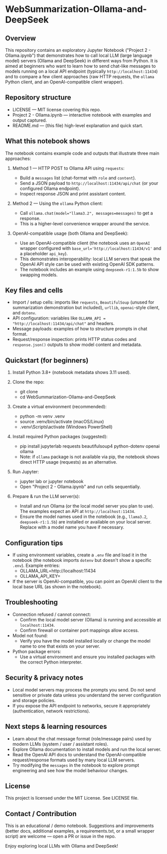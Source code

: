 # WebSummarization-Ollama-and-DeepSeek 
 
Overview 
--------
This repository contains an exploratory Jupyter Notebook ("Project 2 - Ollama.ipynb") that demonstrates how to call local LLM (large language model) servers (Ollama and DeepSeek) in different ways from Python. It is aimed at beginners who want to learn how to send chat-like messages to models running on a local API endpoint (typically `http://localhost:11434`) and to compare a few client approaches (raw HTTP requests, the `ollama` Python client, and an OpenAI-compatible client wrapper).

Repository structure 
--------------------
- LICENSE — MIT license covering this repo.
- Project 2 - Ollama.ipynb — interactive notebook with examples and output captured.
- README.md — (this file) high-level explanation and quick start.

What this notebook shows
------------------------
The notebook contains example code and outputs that illustrate three main approaches:

1. Method 1 — HTTP POST to Ollama API using `requests`:
   - Build a `messages` list (chat-format with `role` and `content`).
   - Send a JSON payload to `http://localhost:11434/api/chat` (or your configured Ollama endpoint).
   - Inspect response JSON and print assistant content.

2. Method 2 — Using the `ollama` Python client:
   - Call `ollama.chat(model="llama3.2", messages=messages)` to get a response.
   - This is a higher-level convenience wrapper around the service.

3. OpenAI-compatible usage (both Ollama and DeepSeek):
   - Use an OpenAI-compatible client (the notebook uses an `OpenAI` wrapper configured with `base_url='http://localhost:11434/v1'` and a placeholder `api_key`).
   - This demonstrates interoperability: local LLM servers that speak the OpenAI API style can be used with existing OpenAI SDK patterns.
   - The notebook includes an example using `deepseek-r1:1.5b` to show swapping models.

Key files and cells
-------------------
- Import / setup cells: imports like `requests`, `BeautifulSoup` (unused for summarization demonstration but included), `urllib`, `openai`-style client, and `dotenv`.
- API configuration: variables like `OLLAMA_API = "http://localhost:11434/api/chat"` and headers.
- Message payloads: examples of how to structure prompts in chat format.
- Request/response inspection: prints HTTP status codes and `response.json()` outputs to show model content and metadata.

Quickstart (for beginners)
--------------------------
1. Install Python 3.8+ (notebook metadata shows 3.11 used).
2. Clone the repo:
   - git clone <repo-url>
   - cd WebSummarization-Ollama-and-DeepSeek

3. Create a virtual environment (recommended):
   - python -m venv .venv
   - source .venv/bin/activate  (macOS/Linux)
   - .venv\Scripts\activate     (Windows PowerShell)

4. Install required Python packages (suggested):
   - pip install jupyterlab requests beautifulsoup4 python-dotenv openai ollama
   - Note: if `ollama` package is not available via pip, the notebook shows direct HTTP usage (requests) as an alternative.

5. Run Jupyter:
   - jupyter lab  or  jupyter notebook
   - Open "Project 2 - Ollama.ipynb" and run cells sequentially.

6. Prepare & run the LLM server(s):
   - Install and run Ollama (or the local model server you plan to use). The examples expect an API at `http://localhost:11434`.
   - Ensure the model names used in the notebook (e.g., `llama3.2`, `deepseek-r1:1.5b`) are installed or available on your local server. Replace with a model name you have if necessary.

Configuration tips
------------------
- If using environment variables, create a `.env` file and load it in the notebook (the notebook imports `dotenv` but doesn't show a specific `.env`). Example entries:
  - OLLAMA_URL=http://localhost:11434
  - OLLAMA_API_KEY=<your-key-if-required>
- If the server is OpenAI-compatible, you can point an OpenAI client to the local base URL (as shown in the notebook).

Troubleshooting
---------------
- Connection refused / cannot connect:
  - Confirm the local model server (Ollama) is running and accessible at `localhost:11434`.
  - Confirm firewall or container port mappings allow access.
- Model not found:
  - Verify you have the model installed locally or change the model name to one that exists on your server.
- Python package errors:
  - Use a virtual environment and ensure you installed packages with the correct Python interpreter.

Security & privacy notes
------------------------
- Local model servers may process the prompts you send. Do not send sensitive or private data unless you understand the server configuration and storage policies.
- If you expose the API endpoint to networks, secure it appropriately (authentication, network restrictions).

Next steps & learning resources
-------------------------------
- Learn about the chat message format (role/message pairs) used by modern LLMs (system / user / assistant roles).
- Explore Ollama documentation to install models and run the local server.
- Read the OpenAI API docs to understand the OpenAI-compatible request/response formats used by many local LLM servers.
- Try modifying the `messages` in the notebook to explore prompt engineering and see how the model behaviour changes.

License
-------
This project is licensed under the MIT License. See LICENSE file.

Contact / Contribution
----------------------
This is an educational / demo notebook. Suggestions and improvements (better docs, additional examples, a requirements.txt, or a small wrapper script) are welcome — open a PR or issue in the repo.

Enjoy exploring local LLMs with Ollama and DeepSeek!
